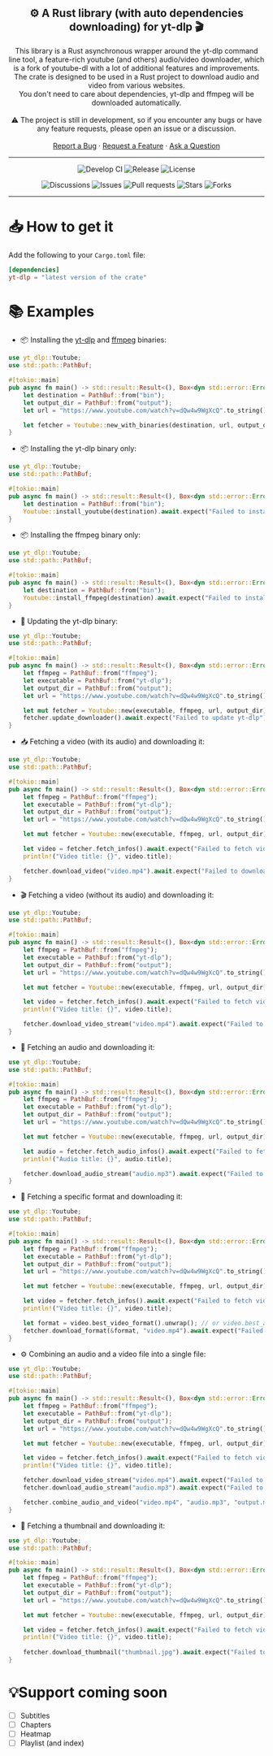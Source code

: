<h2 align="center">⚙️ A Rust library (with auto dependencies downloading) for yt-dlp 🎬️</h2>

<div align="center">This library is a Rust asynchronous wrapper around the yt-dlp command line tool, a feature-rich youtube (and others) audio/video downloader, which is a fork of youtube-dl with a lot of additional features and improvements.</div>
<div align="center">The crate is designed to be used in a Rust project to download audio and video from various websites.</div>
<div align="center">You don't need to care about dependencies, yt-dlp and ffmpeg will be downloaded automatically.</div>

<br>
<div align="center">⚠️ The project is still in development, so if you encounter any bugs or have any feature requests, please open an issue or a discussion.</div>
<br>

<div align="center">
  <a href="https://github.com/boul2gom/yt-dlp/issues/new?assignees=&labels=bug&template=BUG_REPORT.md&title=bug%3A+">Report a Bug</a>
  ·
  <a href="https://github.com/boul2gom/yt-dlp/discussions/new?assignees=&labels=enhancement&title=feat%3A+">Request a Feature</a>
  ·
  <a href="https://github.com/boul2gom/yt-dlp/discussions/new?assignees=&labels=help%20wanted&title=ask%3A+">Ask a Question</a>
</div>

---

<p align="center">
  <img src="https://img.shields.io/github/actions/workflow/status/boul2gom/yt-dlp/ci-dev.yml?label=Develop%20CI&logo=Github" alt="Develop CI"/>
  <img src="https://img.shields.io/github/v/release/boul2gom/yt-dlp?label=Release&logo=Github" alt="Release"/>
  <img src="https://img.shields.io/github/license/boul2gom/yt-dlp?label=License&logo=Github" alt="License">
<p align="center">
  <img src="https://img.shields.io/github/discussions/boul2gom/yt-dlp?label=Discussions&logo=Github" alt="Discussions">
  <img src="https://img.shields.io/github/issues-raw/boul2gom/yt-dlp?label=Issues&logo=Github" alt="Issues">
  <img src="https://img.shields.io/github/issues-pr-raw/boul2gom/yt-dlp?label=Pull requests&logo=Github" alt="Pull requests">
  <img src="https://img.shields.io/github/stars/boul2gom/yt-dlp?label=Stars&logo=Github" alt="Stars">
  <img src="https://img.shields.io/github/forks/boul2gom/yt-dlp?label=Forks&logo=Github" alt="Forks">
</p>

---

# 📥 How to get it
Add the following to your `Cargo.toml` file:
```toml
[dependencies]
yt-dlp = "latest version of the crate"
```

# 📚 Examples

- 📦 Installing the [yt-dlp](https://github.com/yt-dlp/yt-dlp/) and [ffmpeg](https://ffmpeg.org/) binaries:
```rust
use yt_dlp::Youtube;
use std::path::PathBuf;

#[tokio::main]
pub async fn main() -> std::result::Result<(), Box<dyn std::error::Error>> {
    let destination = PathBuf::from("bin");
    let output_dir = PathBuf::from("output");
    let url = "https://www.youtube.com/watch?v=dQw4w9WgXcQ".to_string();

    let fetcher = Youtube::new_with_binaries(destination, url, output_dir).await.expect("Failed to install binaries");
}
```

- 📦 Installing the yt-dlp binary only:
```rust
use yt_dlp::Youtube;
use std::path::PathBuf;

#[tokio::main]
pub async fn main() -> std::result::Result<(), Box<dyn std::error::Error>> {
    let destination = PathBuf::from("bin");
    Youtube::install_youtube(destination).await.expect("Failed to install yt-dlp");
}
```

- 📦 Installing the ffmpeg binary only:
```rust
use yt_dlp::Youtube;
use std::path::PathBuf;

#[tokio::main]
pub async fn main() -> std::result::Result<(), Box<dyn std::error::Error>> {
    let destination = PathBuf::from("bin");
    Youtube::install_ffmpeg(destination).await.expect("Failed to install ffmpeg");
}
```

- 🔄 Updating the yt-dlp binary:
```rust
use yt_dlp::Youtube;
use std::path::PathBuf;

#[tokio::main]
pub async fn main() -> std::result::Result<(), Box<dyn std::error::Error>> {
    let ffmpeg = PathBuf::from("ffmpeg");
    let executable = PathBuf::from("yt-dlp");
    let output_dir = PathBuf::from("output");
    let url = "https://www.youtube.com/watch?v=dQw4w9WgXcQ".to_string();

    let mut fetcher = Youtube::new(executable, ffmpeg, url, output_dir).expect("Failed to create fetcher");
    fetcher.update_downloader().await.expect("Failed to update yt-dlp");
}
```

- 📥 Fetching a video (with its audio) and downloading it:
```rust
use yt_dlp::Youtube;
use std::path::PathBuf;

#[tokio::main]
pub async fn main() -> std::result::Result<(), Box<dyn std::error::Error>> {
    let ffmpeg = PathBuf::from("ffmpeg");
    let executable = PathBuf::from("yt-dlp");
    let output_dir = PathBuf::from("output");
    let url = "https://www.youtube.com/watch?v=dQw4w9WgXcQ".to_string();

    let mut fetcher = Youtube::new(executable, ffmpeg, url, output_dir).expect("Failed to create fetcher");

    let video = fetcher.fetch_infos().await.expect("Failed to fetch video infos");
    println!("Video title: {}", video.title);

    fetcher.download_video("video.mp4").await.expect("Failed to download video");
}
```

- 🎬 Fetching a video (without its audio) and downloading it:
```rust
use yt_dlp::Youtube;
use std::path::PathBuf;

#[tokio::main]
pub async fn main() -> std::result::Result<(), Box<dyn std::error::Error>> {
    let ffmpeg = PathBuf::from("ffmpeg");
    let executable = PathBuf::from("yt-dlp");
    let output_dir = PathBuf::from("output");
    let url = "https://www.youtube.com/watch?v=dQw4w9WgXcQ".to_string();

    let mut fetcher = Youtube::new(executable, ffmpeg, url, output_dir).expect("Failed to create fetcher");

    let video = fetcher.fetch_infos().await.expect("Failed to fetch video infos");
    println!("Video title: {}", video.title);

    fetcher.download_video_stream("video.mp4").await.expect("Failed to download video without audio");
}
```

- 🎵 Fetching an audio and downloading it:
```rust
use yt_dlp::Youtube;
use std::path::PathBuf;

#[tokio::main]
pub async fn main() -> std::result::Result<(), Box<dyn std::error::Error>> {
    let ffmpeg = PathBuf::from("ffmpeg");
    let executable = PathBuf::from("yt-dlp");
    let output_dir = PathBuf::from("output");
    let url = "https://www.youtube.com/watch?v=dQw4w9WgXcQ".to_string();

    let mut fetcher = Youtube::new(executable, ffmpeg, url, output_dir).expect("Failed to create fetcher");

    let audio = fetcher.fetch_audio_infos().await.expect("Failed to fetch audio infos");
    println!("Audio title: {}", audio.title);

    fetcher.download_audio_stream("audio.mp3").await.expect("Failed to download audio");
}
```

- 📜 Fetching a specific format and downloading it:
```rust
use yt_dlp::Youtube;
use std::path::PathBuf;

#[tokio::main]
pub async fn main() -> std::result::Result<(), Box<dyn std::error::Error>> {
    let ffmpeg = PathBuf::from("ffmpeg");
    let executable = PathBuf::from("yt-dlp");
    let output_dir = PathBuf::from("output");
    let url = "https://www.youtube.com/watch?v=dQw4w9WgXcQ".to_string();

    let mut fetcher = Youtube::new(executable, ffmpeg, url, output_dir).expect("Failed to create fetcher");

    let video = fetcher.fetch_infos().await.expect("Failed to fetch video infos");
    println!("Video title: {}", video.title);

    let format = video.best_video_format().unwrap(); // or video.best_audio_format if you want audio
    fetcher.download_format(&format, "video.mp4").await.expect("Failed to download video format");
}
```

- ⚙️ Combining an audio and a video file into a single file:
```rust
use yt_dlp::Youtube;
use std::path::PathBuf;

#[tokio::main]
pub async fn main() -> std::result::Result<(), Box<dyn std::error::Error>> {
    let ffmpeg = PathBuf::from("ffmpeg");
    let executable = PathBuf::from("yt-dlp");
    let output_dir = PathBuf::from("output");
    let url = "https://www.youtube.com/watch?v=dQw4w9WgXcQ".to_string();

    let mut fetcher = Youtube::new(executable, ffmpeg, url, output_dir).expect("Failed to create fetcher");

    let video = fetcher.fetch_infos().await.expect("Failed to fetch video infos");
    println!("Video title: {}", video.title);

    fetcher.download_video_stream("video.mp4").await.expect("Failed to download video");
    fetcher.download_audio_stream("audio.mp3").await.expect("Failed to download audio");

    fetcher.combine_audio_and_video("video.mp4", "audio.mp3", "output.mp4").await.expect("Failed to combine audio and video");
}
```

- 📸 Fetching a thumbnail and downloading it:
```rust
use yt_dlp::Youtube;
use std::path::PathBuf;

#[tokio::main]
pub async fn main() -> std::result::Result<(), Box<dyn std::error::Error>> {
    let ffmpeg = PathBuf::from("ffmpeg");
    let executable = PathBuf::from("yt-dlp");
    let output_dir = PathBuf::from("output");
    let url = "https://www.youtube.com/watch?v=dQw4w9WgXcQ".to_string();

    let mut fetcher = Youtube::new(executable, ffmpeg, url, output_dir).expect("Failed to create fetcher");

    let video = fetcher.fetch_infos().await.expect("Failed to fetch video infos");
    println!("Video title: {}", video.title);
    
    fetcher.download_thumbnail("thumbnail.jpg").await.expect("Failed to download thumbnail");
}
```

# 💡Support coming soon
- [ ] Subtitles
- [ ] Chapters
- [ ] Heatmap
- [ ] Playlist (and index)
